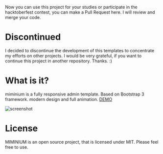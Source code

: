 Now you can use this project for your studies or participate in the hacktoberfest contest, you can make a Pull Request here. I will review and merge your code.

# Discontinued
I decided to discontinue the development of this templates to concentrate my efforts on other projects. I would be very grateful, if you want to continue this project in another repository. Thanks. :)

# What is it?
miminium is a fully responsive admin template. Based on Bootstrap 3 framework. modern design and full animation. [DEMO](http://akivaron.github.io/miminium/)

![screenshot](https://github.com/akivaron/miminium/blob/master/asset/img/ss.png "screenshot")
# License
MIMINIUM is an open source project, that is licensed under MIT. Please feel free to use.
